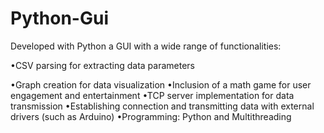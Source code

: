 # Python-Gui
Developed with Python a GUI with a wide range of functionalities:                                                                                                           

•CSV parsing for extracting data parameters

•Graph creation for data visualization
•Inclusion of a math game for user engagement and entertainment
•TCP server implementation for data transmission
•Establishing connection and transmitting data with external drivers (such as Arduino)
•Programming: Python and Multithreading


